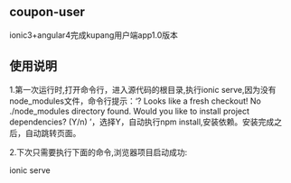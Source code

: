 ## coupon-user
ionic3+angular4完成kupang用户端app1.0版本

## 使用说明
1.第一次运行时,打开命令行，进入源代码的根目录,执行ionic serve,因为没有node_modules文件，命令行提示：‘? Looks like a fresh checkout! No ./node_modules directory found. Would you like to install project dependencies? (Y/n) ’，选择Y，自动执行npm install,安装依赖。安装完成之后，自动跳转页面。

2.下次只需要执行下面的命令,浏览器项目启动成功:

ionic serve
